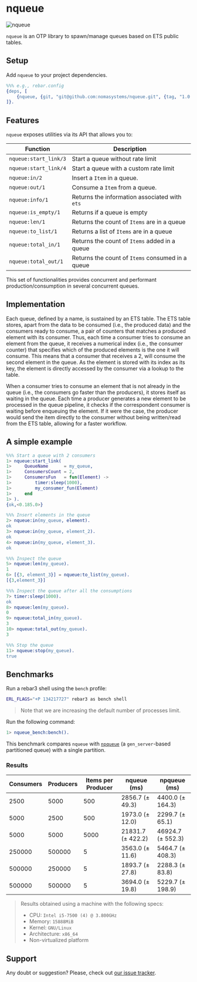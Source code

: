 # nqueue
![nqueue](https://github.com/nomasystems/nqueue/actions/workflows/build.yml/badge.svg)

`nqueue` is an OTP library to spawn/manage queues based on ETS public tables.

## Setup

Add `nqueue` to your project dependencies.

```erl
%%% e.g., rebar.config
{deps, [
    {nqueue, {git, "git@github.com:nomasystems/nqueue.git", {tag, "1.0.0"}}}
]}.
```

## Features

`nqueue` exposes utilities via its API that allows you to:

| Function | Description |
| --------  | ------------ |
| `nqueue:start_link/3` | Start a queue without rate limit |
| `nqueue:start_link/4` | Start a queue with a custom rate limit |
| `nqueue:in/2` | Insert a `Item` in a queue. |
| `nqueue:out/1` | Consume a `Item` from a queue. |
| `nqueue:info/1` |  Returns the information associated with `ets` |
| `nqueue:is_empty/1` | Returns if a queue is empty |
| `nqueue:len/1` | Returns the count of `Items` are in a queue| 
| `nqueue:to_list/1` | Returns a list of `Items` are in a queue |
| `nqueue:total_in/1` | Returns the count of `Items` added in a queue |
| `nqueue:total_out/1` | Returns the count of `Items` consumed in a queue |

This set of functionalities provides concurrent and performant production/consumption in several concurrent queues.

## Implementation

Each queue, defined by a name, is sustained by an ETS table. The ETS table stores, apart from the data to be consumed (i.e., the produced data) and the consumers ready to consume, a pair of counters that matches a produced element with its consumer. Thus, each time a consumer tries to consume an element from the queue, it receives a numerical index (i.e., the consumer counter) that specifies which of the produced elements is the one it will consume. This means that a consumer that receives a 2, will consume the second element in the queue. As the element is stored with its index as its key, the element is directly accessed by the consumer via a lookup to the table.

When a consumer tries to consume an element that is not already in the queue (i.e., the consumers go faster than the producers), it stores itself as waiting in the queue. Each time a producer generates a new element to be processed in the queue pipeline, it checks if the correspondent consumer is waiting before enqueuing the element. If it were the case, the producer would send the item directly to the consumer without being written/read from the ETS table, allowing for a faster workflow.


## A simple example

```erl
%%% Start a queue with 2 consumers
1> nqueue:start_link(
1>     QueueName      = my_queue,
1>     ConsumersCount = 2,
1>     ConsumersFun   = fun(Element) ->
1>         timer:sleep(1000),
1>         my_consumer_fun(Element)
1>     end
1> ).
{ok,<0.185.0>}

%%% Insert elements in the queue
2> nqueue:in(my_queue, element).
ok
3> nqueue:in(my_queue, element_2).
ok
4> nqueue:in(my_queue, element_3).
ok

%%% Inspect the queue
5> nqueue:len(my_queue).
1
6> [{3, element_3}] = nqueue:to_list(my_queue).
[{3,element_3}]

%%% Inspect the queue after all the consumptions
7> timer:sleep(1000).
ok
8> nqueue:len(my_queue).
0
9> nqueue:total_in(my_queue).
3
10> nqueue:total_out(my_queue).
3

%%% Stop the queue
11> nqueue:stop(my_queue).
true
```

## Benchmarks

Run a rebar3 shell using the `bench` profile:
```sh
ERL_FLAGS="+P 134217727" rebar3 as bench shell
```
> Note that we are increasing the default number of processes limit.

Run the following command:
```erl
1> nqueue_bench:bench().
```

This benchmark compares `nqueue` with [`npqueue`](https://github.com/nomasystems/npqueue) (a `gen_server`-based partitioned queue) with a single partition.

### Results

| Consumers | Producers | Items per Producer |        nqueue (ms) |       npqueue (ms) |
| --------- | --------- | ------------------ | ------------------ | ------------------ |
|      2500 |      5000 |                500 |  2856.7 (±   49.3) |  4400.0 (±  164.3) |
|      5000 |      2500 |                500 |  1973.0 (±   12.0) |  2299.7 (±   65.1) |
|      5000 |      5000 |               5000 | 21831.7 (±  422.2) | 46924.7 (±  552.3) |
|    250000 |    500000 |                  5 |  3563.0 (±   11.6) |  5464.7 (±   408.3) |
|    500000 |    250000 |                  5 |  1893.7 (±   27.8) |  2288.3 (±   83.8) |
|    500000 |    500000 |                  5 |  3694.0 (±   19.8) |  5229.7 (±   198.9) |

> Results obtained using a machine with the following specs:
> - CPU: `Intel i5-7500 (4) @ 3.800GHz`
> - Memory: `15888MiB`
> - Kernel: `GNU/Linux`
> - Architecture: `x86_64`
> - Non-virtualized platform

## Support

Any doubt or suggestion? Please, check out [our issue tracker](https://github.com/nomasystems/nqueue/issues).
